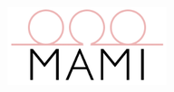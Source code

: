 <p align="center"><img src="https://github.com/Amoriceee/OOOMAMI_FYDP/blob/master/public/img/tlg.png" width="280"></p>
